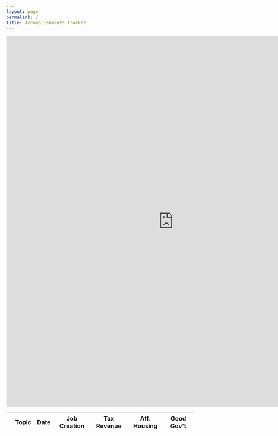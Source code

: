 ```yaml
---
layout: page
permalink: /
title: Accomplishments Tracker
---
```



<table id="accomplishment" class="display">
    <thead>
        <tr><th></th><th>Topic</th><th>Date</th><th>Job Creation</th><th>Tax Revenue</th><th>Aff. Housing</th><th>Good Gov't</th>

 
<script type="text/javascript">
    /* Formatting function for row details - modify as you need */
    function format ( d ) {
    // `d` is the original data object for the row
        return '<b>Details:</b> '+d.Type+'<br><br><b>Business Unit: </b>'+d.business_unit+'<br><br><b>Real Estate Project: </b>'+d.PPD_Project_Name'<b>Industrial Revenue Bond Project:</b> '+d.IRB_Project_Name+'<br><br><b>More Information: </b>'+d.#_of_names;
        }

    $(document).ready( function() {
        var table = $('#accomplishment').dataTable( {
            "ajax": "{{ site.baseurl }}/assets/data/accomplishments.json",
            "columns": [
                {
                    "class":          "details-control",
                    "orderable":      false,
                    "data":           null,
                    "defaultContent": "+"
                },
                { "data": "Topic"},
                { "data": "Date"},
                { "data": "Job Creation"}
                { "data": "Tax Revenue"},
                { "data": "Aff. Housing"},
                { "data": "Good Gov't"}
            ]
        } );

        // Add event listener for opening and closing details
        $('#accomplishment tbody').on('click', 'td.details-control', function () {
            var tr = $(this).closest('tr');
            var row = table.api().row( tr );
             
            if ( row.child.isShown() ) {
                // This row is already open - close it
                row.child.hide();
                tr.removeClass('shown');
            }
            else {
                // Open this row
                row.child( format(row.data()) ).show();
                tr.addClass('shown');
            }
        } );
    } );
</script>

<iframe src="https://octo.quickbase.com/db/bmit475rv?a=q&qid=8&dlta=pr~fl14.15.53.11.49.56.52.20.21.22.23.~&ridlist=13694" style="border:0px #ffffff none;" name="myiFrame" scrolling="no" frameborder="1" marginheight="0px" marginwidth="0px" height="1000px" width="900px"></iframe>


<br>

